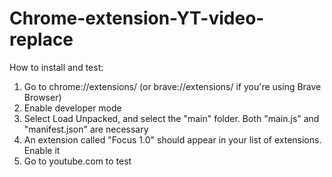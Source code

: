 # Chrome-extension-YT-video-replace

How to install and test:
1) Go to chrome://extensions/ (or brave://extensions/ if you're using Brave Browser)
2) Enable developer mode
3) Select Load Unpacked, and select the "main" folder. Both "main.js" and "manifest.json" are necessary
4) An extension called "Focus 1.0" should appear in your list of extensions. Enable it
5) Go to youtube.com to test
